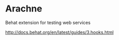 # Arachne
Behat extension for testing web services


http://docs.behat.org/en/latest/guides/3.hooks.html